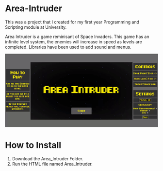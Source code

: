 # Area-Intruder
This was a project that I created for my first year Programming and Scripting module at University.

Area Intruder is a game reminisant of Space Invaders. This game has an infinite level system, the enemies will increase in speed as levels are completed. Libraries have been used to add sound and menus.

![Area Intruder Demo](AreaIntruderGif.gif)

# How to Install 

1. Download the Area_Intruder Folder.
2. Run the HTML file named Area_Intruder.
